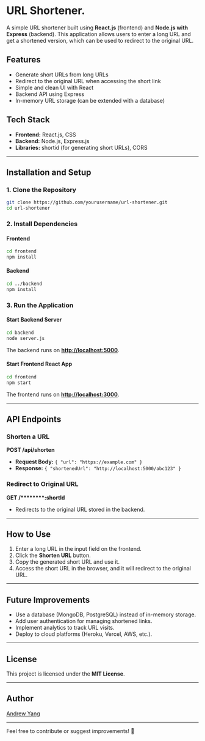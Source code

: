 # URL Shortener.

A simple URL shortener built using **React.js** (frontend) and **Node.js with Express** (backend). This application allows users to enter a long URL and get a shortened version, which can be used to redirect to the original URL.

## Features

- Generate short URLs from long URLs
- Redirect to the original URL when accessing the short link
- Simple and clean UI with React
- Backend API using Express
- In-memory URL storage (can be extended with a database)

## Tech Stack

- **Frontend:** React.js, CSS
- **Backend:** Node.js, Express.js
- **Libraries:** shortid (for generating short URLs), CORS

---

## Installation and Setup

### 1. Clone the Repository

```bash
git clone https://github.com/yourusername/url-shortener.git
cd url-shortener
```

### 2. Install Dependencies

#### Frontend

```bash
cd frontend
npm install
```

#### Backend

```bash
cd ../backend
npm install
```

### 3. Run the Application

#### Start Backend Server

```bash
cd backend
node server.js
```

The backend runs on [**http://localhost:5000**](http://localhost:5000).

#### Start Frontend React App

```bash
cd frontend
npm start
```

The frontend runs on [**http://localhost:3000**](http://localhost:3000).

---

## API Endpoints

### Shorten a URL

**POST /api/shorten**

- **Request Body:** `{ "url": "https://example.com" }`
- **Response:** `{ "shortenedUrl": "http://localhost:5000/abc123" }`

### Redirect to Original URL

**GET /\*\*\*\*****:shortId**

- Redirects to the original URL stored in the backend.

---

## How to Use

1. Enter a long URL in the input field on the frontend.
2. Click the **Shorten URL** button.
3. Copy the generated short URL and use it.
4. Access the short URL in the browser, and it will redirect to the original URL.

---

## Future Improvements

- Use a database (MongoDB, PostgreSQL) instead of in-memory storage.
- Add user authentication for managing shortened links.
- Implement analytics to track URL visits.
- Deploy to cloud platforms (Heroku, Vercel, AWS, etc.).

---

## License

This project is licensed under the **MIT License**.

---

## Author

[Andrew Yang](https://github.com/YaWoo-AY)

---

Feel free to contribute or suggest improvements! 🚀

